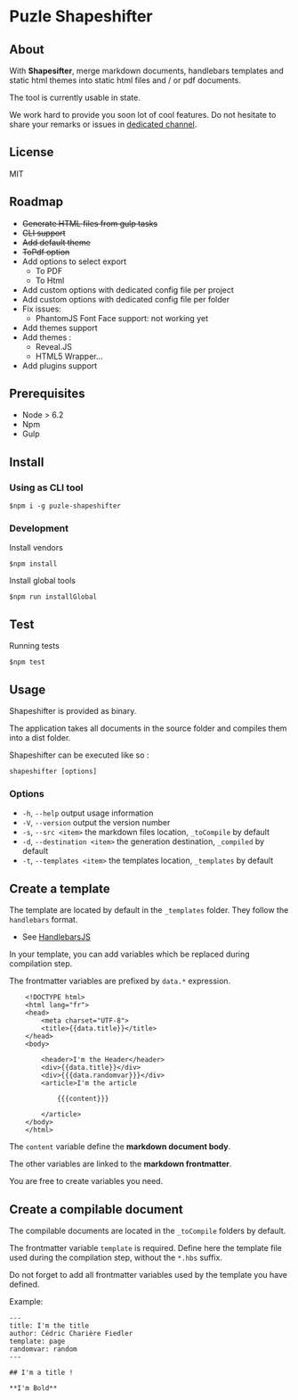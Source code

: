 # Puzle Shapeshifter

## About

With **Shapesifter**, merge markdown documents, handlebars templates and 
static html themes into static html files and / or pdf documents.

The tool is currently usable in state.

We work hard to provide you soon lot of cool features.
Do not hesitate to share your remarks or issues in [dedicated channel](https://github.com/ChariereFiedler/puzle-shapeshifter/issues).

## License

MIT

## Roadmap

- ~~Generate HTML files from gulp tasks~~
- ~~CLI support~~
- ~~Add default theme~~
- ~~ToPdf option~~
- Add options to select export
    - To PDF
    - To Html
- Add custom options with dedicated config file per project
- Add custom options with dedicated config file per folder
- Fix issues:
    - PhantomJS Font Face support: not working yet
- Add themes support
- Add themes :
    - Reveal.JS
    - HTML5 Wrapper...
- Add plugins support

## Prerequisites

- Node > 6.2
- Npm
- Gulp

## Install

### Using as CLI tool

    $npm i -g puzle-shapeshifter

### Development

Install vendors

    $npm install

Install global tools

    $npm run installGlobal

## Test

Running tests

    $npm test

## Usage

Shapeshifter is provided as binary.

The application takes all documents in the source folder and
compiles them into a dist folder.

Shapeshifter can be executed like so :

    shapeshifter [options]

### Options

- `-h`, `--help`        output usage information
- `-V`, `--version`     output the version number
- `-s`, `--src <item>`  the markdown files location, `_toCompile` by default
- `-d`, `--destination <item>` the generation destination, `_compiled` by default
- `-t`, `--templates <item>`    the templates location, `_templates` by default

## Create a template

The template are located by default in the `_templates` folder.
They follow the `handlebars` format.

- See [HandlebarsJS](http://handlebarsjs.com/)

In your template, you can add variables which be replaced
during compilation step. 

The frontmatter variables are prefixed
by `data.*` expression.
    
        <!DOCTYPE html>
        <html lang="fr">
        <head>
            <meta charset="UTF-8">
            <title>{{data.title}}</title>
        </head>
        <body>
        
            <header>I'm the Header</header>
            <div>{{data.title}}</div>
            <div>{{{data.randomvar}}}</div>
            <article>I'm the article
        
                {{{content}}}
        
            </article>
        </body>
        </html>
        
The `content` variable define the **markdown document body**. 

The other variables are linked to the **markdown frontmatter**.

You are free to create variables you need. 

## Create a compilable document

The compilable documents are located in the `_toCompile` folders by default.

The frontmatter variable `template` is required. Define here
the template file used during the compilation step, without the `*.hbs` 
suffix.

Do not forget to add all frontmatter variables used by the template you
have defined.

Example:

    ---
    title: I'm the title
    author: Cédric Charière Fiedler
    template: page
    randomvar: random
    ---
    
    ## I'm a title !
    
    **I'm Bold**
